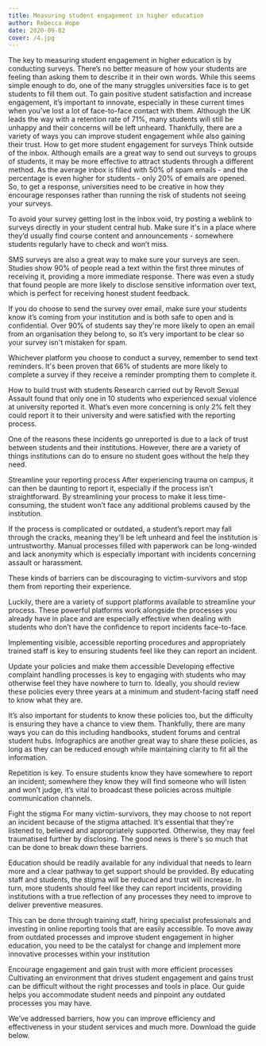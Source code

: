```yaml
---
title: Measuring student engagement in higher education
author: Rebecca Hope
date: 2020-09-02
cover: /4.jpg
---
```



<!--more-->

The key to measuring student engagement in higher education is by conducting surveys. There’s no better measure of how your students are feeling than asking them to describe it in their own words. While this seems simple enough to do, one of the many struggles universities face is to get students to fill them out. To gain positive student satisfaction and increase engagement, it’s important to innovate, especially in these current times when you’ve lost a lot of face-to-face contact with them.
Although the UK leads the way with a retention rate of 71%, many students will still be unhappy and their concerns will be left unheard. Thankfully, there are a variety of ways you can improve student engagement while also gaining their trust. 
How to get more student engagement for surveys
Think outside of the inbox. Although emails are a great way to send out surveys to groups of students, it may be more effective to attract students through a different method. As the average inbox is filled with 50% of spam emails - and the percentage is even higher for students - only 20% of emails are opened. So, to get a response, universities need to be creative in how they encourage responses rather than running the risk of students not seeing your surveys. 
 
To avoid your survey getting lost in the inbox void, try posting a weblink to surveys directly in your student central hub. Make sure it's in a place where they’d usually find course content and announcements - somewhere students regularly have to check and won’t miss.
 
SMS surveys are also a great way to make sure your surveys are seen. Studies show 90% of people read a text within the first three minutes of receiving it, providing a more immediate response. There was even a study that found people are more likely to disclose sensitive information over text, which is perfect for receiving honest student feedback.
 
If you do choose to send the survey over email, make sure your students know it’s coming from your institution and is both safe to open and is confidential. Over 90% of students say they're more likely to open an email from an organisation they belong to, so it’s very important to be clear so your survey isn't mistaken for spam.
 
Whichever platform you choose to conduct a survey, remember to send text reminders. It's been proven that 66% of students are more likely to complete a survey if they receive a reminder prompting them to complete it. 
 
How to build trust with students
Research carried out by Revolt Sexual Assault found that only one in 10 students who experienced sexual violence at university reported it. What’s even more concerning is only 2% felt they could report it to their university and were satisfied with the reporting process. 
 
One of the reasons these incidents go unreported is due to a lack of trust between students and their institutions. However, there are a variety of things institutions can do to ensure no student goes without the help they need. 
 
Streamline your reporting process
After experiencing trauma on campus, it can then be daunting to report it, especially if the process isn’t straightforward. By streamlining your process to make it less time-consuming, the student won’t face any additional problems caused by the institution.
 
If the process is complicated or outdated, a student’s report may fall through the cracks, meaning they'll be left unheard and feel the institution is untrustworthy. Manual processes filled with paperwork can be long-winded and lack anonymity which is especially important with incidents concerning assault or harassment.
 
These kinds of barriers can be discouraging to victim-survivors and stop them from reporting their experience. 
 
Luckily, there are a variety of support platforms available to streamline your process. These powerful platforms work alongside the processes you already have in place and are especially effective when dealing with students who don’t have the confidence to report incidents face-to-face.
 
Implementing visible, accessible reporting procedures and appropriately trained staff is key to ensuring students feel like they can report an incident. 
 
Update your policies and make them accessible
Developing effective complaint handling processes is key to engaging with students who may otherwise feel they have nowhere to turn to. Ideally, you should review these policies every three years at a minimum and student-facing staff need to know what they are. 
 
It’s also important for students to know these policies too, but the difficulty is ensuring they have a chance to view them. Thankfully, there are many ways you can do this including handbooks, student forums and central student hubs. Infographics are another great way to share these policies, as long as they can be reduced enough while maintaining clarity to fit all the information. 
 
Repetition is key. To ensure students know they have somewhere to report an incident; somewhere they know they will find someone who will listen and won’t judge, it’s vital to broadcast these policies across multiple communication channels. 
 
Fight the stigma
For many victim-survivors, they may choose to not report an incident because of the stigma attached. It’s essential that they're listened to, believed and appropriately supported. Otherwise, they may feel traumatised further by disclosing. The good news is there's so much that can be done to break down these barriers.
 
Education should be readily available for any individual that needs to learn more and a clear pathway to get support should be provided. By educating staff and students, the stigma will be reduced and trust will increase. In turn, more students should feel like they can report incidents, providing institutions with a true reflection of any processes they need to improve to deliver preventive measures.
 
This can be done through training staff, hiring specialist professionals and investing in online reporting tools that are easily accessible. To move away from outdated processes and improve student engagement in higher education, you need to be the catalyst for change and implement more innovative processes within your institution
 
Encourage engagement and gain trust with more efficient processes
Cultivating an environment that drives student engagement and gains trust can be difficult without the right processes and tools in place. Our guide helps you accommodate student needs and pinpoint any outdated processes you may have. 
 
We’ve addressed barriers, how you can improve efficiency and effectiveness in your student services and much more. Download the guide below.

